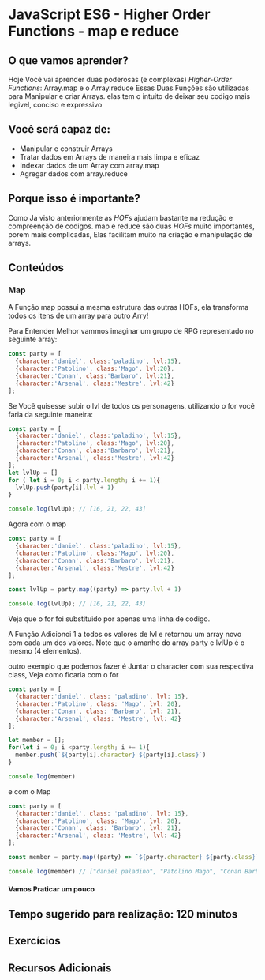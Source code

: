 # JavaScript ES6 - Higher Order Functions - map e reduce
## O que vamos aprender?
  Hoje Você vai aprender duas poderosas (e complexas) *Higher-Order Functions*: Array.map e o Array.reduce
  Essas Duas Funções são utilizadas para Manipular e criar Arrays. elas tem o intuito de deixar seu codigo mais legivel, conciso e expressivo

## Você será capaz de:
- Manipular e construir Arrays
- Tratar dados em Arrays de maneira mais limpa e eficaz
- Indexar dados de um Array com array.map
- Agregar dados com array.reduce

## Porque isso é importante?
  Como Ja visto anteriormente as *HOFs* ajudam bastante na redução e compreenção de codigos. map e reduce são duas *HOFs* muito importantes, porem mais complicadas, Elas facilitam muito na criação e manipulação de arrays.
## Conteúdos
### Map
A Função map possui a mesma estrutura das outras HOFs, ela transforma todos os itens de um array para outro Arry!

Para Entender Melhor vammos imaginar um grupo de RPG representado no seguinte array:
```js
const party = [
  {character:'daniel', class:'paladino', lvl:15},
  {character:'Patolino', class:'Mago', lvl:20},
  {character:'Conan', class:'Barbaro', lvl:21},
  {character:'Arsenal', class:'Mestre', lvl:42}
];
```

Se Você quisesse subir o lvl de todos os personagens, utilizando o for você faria da seguinte maneira:
```js
const party = [
  {character:'daniel', class:'paladino', lvl:15},
  {character:'Patolino', class:'Mago', lvl:20},
  {character:'Conan', class:'Barbaro', lvl:21},
  {character:'Arsenal', class:'Mestre', lvl:42}
];
let lvlUp = []
for ( let i = 0; i < party.length; i += 1){
  lvlUp.push(party[i].lvl + 1)
}

console.log(lvlUp); // [16, 21, 22, 43]
```

Agora com o map
```js
const party = [
  {character:'daniel', class:'paladino', lvl:15},
  {character:'Patolino', class:'Mago', lvl:20},
  {character:'Conan', class:'Barbaro', lvl:21},
  {character:'Arsenal', class:'Mestre', lvl:42}
];

const lvlUp = party.map((party) => party.lvl + 1)

console.log(lvlUp); // [16, 21, 22, 43]
```

Veja que o for foi substituido por apenas uma linha de codigo.

A Função Adicionoi 1 a todos os valores de lvl e retornou um array novo com cada um dos valores. Note que o amanho do array party e lvlUp é o mesmo (4 elementos).

outro exemplo que podemos fazer é Juntar o character com sua respectiva class, Veja como ficaria com o for
```js
const party = [
  {character:'daniel', class: 'paladino', lvl: 15},
  {character:'Patolino', class: 'Mago', lvl: 20},
  {character:'Conan', class: 'Barbaro', lvl: 21},
  {character:'Arsenal', class: 'Mestre', lvl: 42}
];

let member = [];
for(let i = 0; i <party.length; i += 1){
  member.push(`${party[i].character} ${party[i].class}`)
}

console.log(member)
```

e com o Map
```js
const party = [
  {character:'daniel', class: 'paladino', lvl: 15},
  {character:'Patolino', class: 'Mago', lvl: 20},
  {character:'Conan', class: 'Barbaro', lvl: 21},
  {character:'Arsenal', class: 'Mestre', lvl: 42}
];

const member = party.map((party) => `${party.character} ${party.class}`);

console.log(member) // ["daniel paladino", "Patolino Mago", "Conan Barbaro", "Arsenal Mestre"]
```

#### Vamos Praticar um pouco


## Tempo sugerido para realização: 120 minutos
## __Exercícios__
## __Recursos Adicionais__
